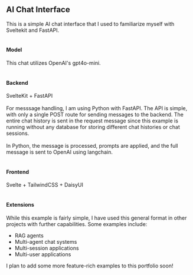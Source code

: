 ## AI Chat Interface

This is a simple AI chat interface that I used to familiarize myself with Sveltekit and FastAPI.
<br/><br/>

#### Model
This chat utilizes OpenAI's gpt4o-mini.
<br/><br/>

#### Backend
SvelteKit + FastAPI
<br/><br/>
For messsage handling, I am using Python with FastAPI. The API is simple, with only a single POST route for
sending messages to the backend. The entire chat history is sent 
in the request message since this example is running without any 
database for storing different chat histories or chat sessions.
<br/><br/>
In Python, the message is processed, prompts are applied, and the full message is sent to OpenAI using langchain.
<br/><br/>

#### Frontend
Svelte + TailwindCSS + DaisyUI
<br/><br/>
#### Extensions
While this example is fairly simple, I have used this general format in other projects with further capabilities.
Some examples include:
- RAG agents
- Multi-agent chat systems
- Multi-session applications
- Multi-user applications
  
I plan to add some more feature-rich examples to this portfolio soon! 